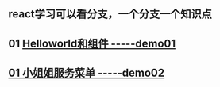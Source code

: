 ## react学习可以看分支，一个分支一个知识点

## 01 [Helloworld和组件 -----demo01](https://github.com/yirenchuangke/ReactLearn/tree/demo01) 

## [01 小姐姐服务菜单 -----demo02](https://github.com/yirenchuangke/ReactLearn/tree/demo02)
